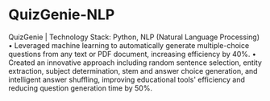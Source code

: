 # QuizGenie-NLP

QuizGenie | Technology Stack: Python, NLP (Natural Language Processing)
• Leveraged machine learning to automatically generate multiple-choice questions from any text or PDF document, increasing efficiency by 40%.
• Created an innovative approach including random sentence selection, entity extraction, subject determination, stem and answer choice 
generation, and intelligent answer shuffling, improving educational tools' efficiency and reducing question generation time by 50%.
